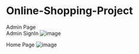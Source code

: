 # Online-Shopping-Project

Admin Page
<br>
Admin SignIn
![image](https://github.com/SRIDHARAN1819/Online-Shopping-Project/assets/82379566/45645bd4-633b-454b-9694-94dd286e963c)
<br>

Home Page 
![image](https://github.com/SRIDHARAN1819/Online-Shopping-Project/assets/82379566/105c89f8-b5b1-41cc-a181-8ff976d6012a)
